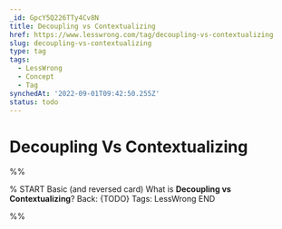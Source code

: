 ```yaml
---
_id: GpcY5Q226TTy4Cv8N
title: Decoupling vs Contextualizing
href: https://www.lesswrong.com/tag/decoupling-vs-contextualizing
slug: decoupling-vs-contextualizing
type: tag
tags:
  - LessWrong
  - Concept
  - Tag
synchedAt: '2022-09-01T09:42:50.255Z'
status: todo
---
```


# Decoupling Vs Contextualizing


%%

% START
Basic (and reversed card)
What is **Decoupling vs Contextualizing**?
Back: {TODO}
Tags: LessWrong
END

%%
	
